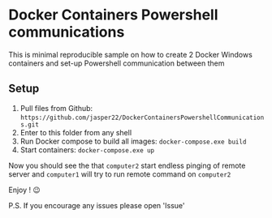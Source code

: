 # Docker Containers Powershell communications

This is minimal reproducible sample on how to create 2 Docker Windows containers and set-up Powershell communication between them

## Setup

1. Pull files from Github: `https://github.com/jasper22/DockerContainersPowershellCommunications.git`
2. Enter to this folder from any shell
3. Run Docker compose to build all images: `docker-compose.exe build`
4. Start containers: `docker-compose.exe up`

Now you should see the that `computer2` start endless pinging of remote server and `computer1` will try to run remote command on `computer2`

Enjoy !  :wink:

P.S. If you encourage any issues please open 'Issue'